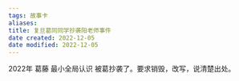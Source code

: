 ```yaml
---
tags: 故事卡
aliases: 
title: 复旦葛同同学抄袭阳老师事件
date created: 2022-12-05
date modified: 2022-12-05
---
```


2022年 
葛藤
最小全局认识
被葛抄袭了。要求销毁，改写，说清楚出处。